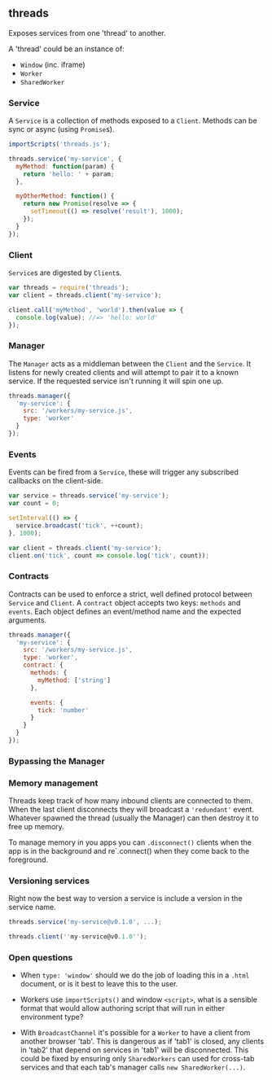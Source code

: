 ## threads

Exposes services from one 'thread' to another.

A 'thread' could be an instance of:

- `Window` (inc. iframe)
- `Worker`
- `SharedWorker`

### Service

A `Service` is a collection of methods exposed to a `Client`. Methods can be sync or async (using `Promise`s).

```js
importScripts('threads.js');

threads.service('my-service', {
  myMethod: function(param) {
    return 'hello: ' + param;
  },

  myOtherMethod: function() {
    return new Promise(resolve => {
      setTimeout(() => resolve('result'), 1000);
    });
  }
});
```

### Client

`Service`s are digested by `Client`s.

```js
var threads = require('threads');
var client = threads.client('my-service');

client.call('myMethod', 'world').then(value => {
  console.log(value); //=> 'hello: world'
});
```

### Manager

The `Manager` acts as a middleman between the `Client` and the `Service`. It listens for newly created clients and will attempt to pair it to a known service. If the requested service isn't running it will spin one up.

```js
threads.manager({
  'my-service': {
    src: '/workers/my-service.js',
    type: 'worker'
  }
});
```

### Events

Events can be fired from a `Service`, these will trigger any subscribed callbacks on the client-side.

```js
var service = threads.service('my-service');
var count = 0;

setInterval(() => {
  service.broadcast('tick', ++count);
}, 1000);
```

```js
var client = threads.client('my-service');
client.on('tick', count => console.log('tick', count));
```

### Contracts

Contracts can be used to enforce a strict, well defined protocol between `Service` and `Client`. A `contract` object accepts two keys: `methods` and `events`. Each object defines an event/method name and the expected arguments.

```js
threads.manager({
  'my-service': {
    src: '/workers/my-service.js',
    type: 'worker',
    contract: {
      methods: {
        myMethod: ['string']
      },

      events: {
        tick: 'number'
      }
    }
  }
});
```

### Bypassing the Manager



### Memory management

Threads keep track of how many inbound clients are connected to them. When the last client disconnects they will broadcast a `'redundant'` event. Whatever spawned the thread (usually the Manager) can then destroy it to free up memory.

To manage memory in you apps you can `.disconnect()` clients when the app is in the background and re`.connect() when they come back to the foreground.

### Versioning services

Right now the best way to version a service is include a version in the service name.

```js
threads.service('my-service@v0.1.0', ...);
```

```js
threads.client(''my-service@v0.1.0'');
```

### Open questions

- When `type: 'window'` should we do the job of loading this in a `.html` document, or is it best to leave this to the user.

- Workers use `importScripts()` and window `<script>`, what is a sensible format that would allow authoring script that will run in either environment type?

- With `BroadcastChannel` it's possible for a `Worker` to have a client from another browser 'tab'. This is dangerous as if 'tab1' is closed, any clients in 'tab2' that depend on services in 'tab1' will be disconnected. This could be fixed by ensuring only `SharedWorkers` can used for cross-tab services and that each tab's manager calls `new SharedWorker(...)`.
